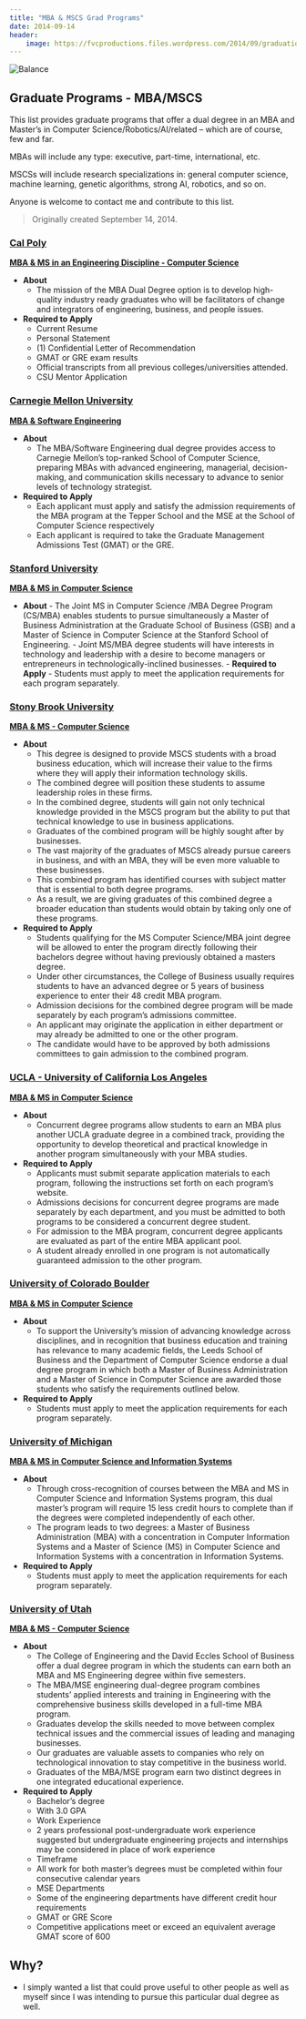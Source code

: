 ```yaml
---
title: "MBA & MSCS Grad Programs"
date: 2014-09-14
header:
    image: https://fvcproductions.files.wordpress.com/2014/09/graduation-hats.jpg
---
```


![Balance](https://fvcproductions.files.wordpress.com/2014/09/1424067174_scales_of_balance-128.png)

## Graduate Programs - MBA/MSCS

This list provides graduate programs that offer a dual degree in an MBA and Master’s in Computer Science/Robotics/AI/related – which are of course, few and far.

MBAs will include any type: executive, part-time, international, etc.

MSCSs will include research specializations in: general computer science, machine learning, genetic algorithms, strong AI, robotics, and so on.

Anyone is welcome to contact me and contribute to this list.

> Originally created September 14, 2014.

### [Cal Poly](https://www.calpoly.edu)

[**MBA & MS in an Engineering Discipline - Computer Science**](https://www.mba.calpoly.edu/mba_dual_curriculum.html#dual_option_2)

- **About**
  - The mission of the MBA Dual Degree option is to develop high-quality industry ready graduates who will be facilitators of change and integrators of engineering, business, and people issues.
- **Required to Apply**
  - Current Resume
  - Personal Statement
  - (1) Confidential Letter of Recommendation
  - GMAT or GRE exam results
  - Official transcripts from all previous colleges/universities attended.
  - CSU Mentor Application

### [Carnegie Mellon University](https://cmu.edu)

[**MBA & Software Engineering**](https://tepper.cmu.edu/prospective-students/masters/mba/curriculum/dual-and-joint-degrees/mba-software-engineering)

- **About**
  - The MBA/Software Engineering dual degree provides access to Carnegie Mellon’s top-ranked School of Computer Science, preparing MBAs with advanced engineering, managerial, decision-making, and communication skills necessary to advance to senior levels of technology strategist.
- **Required to Apply**
  - Each applicant must apply and satisfy the admission requirements of the MBA program at the Tepper School and the MSE at the School of Computer Science respectively
  - Each applicant is required to take the Graduate Management Admissions Test (GMAT) or the GRE.

### [Stanford University](https://stanford.edu)

[**MBA & MS in Computer Science**](https://cs.stanford.edu/education/masters/current-students/joint-cs-msmba-degree)

- **About** - The Joint MS in Computer Science /MBA Degree Program (CS/MBA) enables students to pursue simultaneously a Master of Business Administration at the Graduate School of Business (GSB) and a Master of Science in Computer Science at the Stanford School of Engineering. - Joint MS/MBA degree students will have interests in technology and leadership with a desire to become managers or entrepreneurs in technologically-inclined businesses. - **Required to Apply** - Students must apply to meet the application requirements for each program separately.

### [Stony Brook University](https://www.stonybrook.edu)

[**MBA & MS - Computer Science**](https://www.stonybrook.edu/commcms/business/mba/comp_science.html)

- **About**
  - This degree is designed to provide MSCS students with a broad business education, which will increase their value to the firms where they will apply their information technology skills.
  - The combined degree will position these students to assume leadership roles in these firms.
  - In the combined degree, students will gain not only technical knowledge provided in the MSCS program but the ability to put that technical knowledge to use in business applications.
  - Graduates of the combined program will be highly sought after by businesses.
  - The vast majority of the graduates of MSCS already pursue careers in business, and with an MBA, they will be even more valuable to these businesses.
  - This combined program has identified courses with subject matter that is essential to both degree programs.
  - As a result, we are giving graduates of this combined degree a broader education than students would obtain by taking only one of these programs.
- **Required to Apply**
  - Students qualifying for the MS Computer Science/MBA joint degree will be allowed to enter the program directly following their bachelors degree without having previously obtained a masters degree.
  - Under other circumstances, the College of Business usually requires students to have an advanced degree or 5 years of business experience to enter their 48 credit MBA program.
  - Admission decisions for the combined degree program will be made separately by each program’s admissions committee.
  - An applicant may originate the application in either department or may already be admitted to one or the other program.
  - The candidate would have to be approved by both admissions committees to gain admission to the combined program.

### [UCLA - University of California Los Angeles](https://ucla.edu)

[**MBA & MS in Computer Science**](https://www.anderson.ucla.edu/degrees/mba-program/admissions/concurrent-degrees)

- **About**
  - Concurrent degree programs allow students to earn an MBA plus another UCLA graduate degree in a combined track, providing the opportunity to develop theoretical and practical knowledge in another program simultaneously with your MBA studies.
- **Required to Apply**
  - Applicants must submit separate application materials to each program, following the instructions set forth on each program’s website.
  - Admissions decisions for concurrent degree programs are made separately by each department, and you must be admitted to both programs to be considered a concurrent degree student.
  - For admission to the MBA program, concurrent degree applicants are evaluated as part of the entire MBA applicant pool.
  - A student already enrolled in one program is not automatically guaranteed admission to the other program.

### [University of Colorado Boulder](https://www.colorado.edu)

[**MBA & MS in Computer Science**](https://www.colorado.edu/leeds/academics/flexible-curriculum/dual-degrees)

- **About**
  - To support the University’s mission of advancing knowledge across disciplines, and in recognition that business education and training has relevance to many academic fields, the Leeds School of Business and the Department of Computer Science endorse a dual degree program in which both a Master of Business Administration and a Master of Science in Computer Science are awarded those students who satisfy the requirements outlined below.
- **Required to Apply**
  - Students must apply to meet the application requirements for each program separately.

### [University of Michigan](https://umich.edu)

[**MBA & MS in Computer Science and Information Systems**](https://catalog.umflint.edu/preview_program.php?catoid=12&poid=3786)

- **About**
  - Through cross-recognition of courses between the MBA and MS in Computer Science and Information Systems program, this dual master’s program will require 15 less credit hours to complete than if the degrees were completed independently of each other.
  - The program leads to two degrees: a Master of Business Administration (MBA) with a concentration in Computer Information Systems and a Master of Science (MS) in Computer Science and Information Systems with a concentration in Information Systems.
- **Required to Apply**
  - Students must apply to meet the application requirements for each program separately.

### [University of Utah](https://utah.edu)

[**MBA & MS - Computer Science**](https://mba.business.utah.edu/page/mbams-engineering-program)

- **About**
  - The College of Engineering and the David Eccles School of Business offer a dual degree program in which the students can earn both an MBA and MS Engineering degree within five semesters.
  - The MBA/MSE engineering dual-degree program combines students’ applied interests and training in Engineering with the comprehensive business skills developed in a full-time MBA program.
  - Graduates develop the skills needed to move between complex technical issues and the commercial issues of leading and managing businesses.
  - Our graduates are valuable assets to companies who rely on technological innovation to stay competitive in the business world.
  - Graduates of the MBA/MSE program earn two distinct degrees in one integrated educational experience.
- **Required to Apply**
  - Bachelor’s degree
  - With 3.0 GPA
  - Work Experience
  - 2 years professional post-undergraduate work experience suggested but undergraduate engineering projects and internships may be considered in place of work experience
  - Timeframe
  - All work for both master’s degrees must be completed within four consecutive calendar years
  - MSE Departments
  - Some of the engineering departments have different credit hour requirements
  - GMAT or GRE Score
  - Competitive applications meet or exceed an equivalent average GMAT score of 600

## Why?

- I simply wanted a list that could prove useful to other people as well as myself since I was intending to pursue this particular dual degree as well.